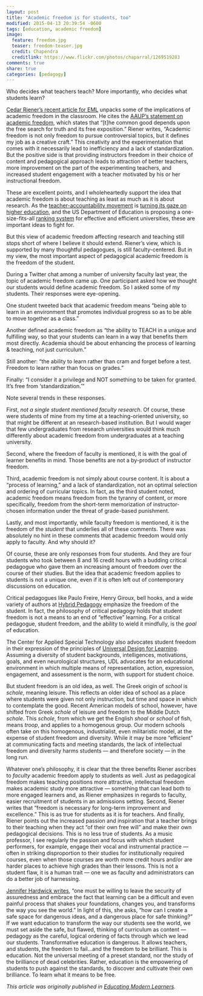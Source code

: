 ```yaml
---
layout: post
title: "Academic freedom is for students, too"
modified: 2015-04-13 20:39:54 -0600
tags: [education, academic freedom]
image:
  feature: freedom.jpg
  teaser: freedom-teaser.jpg
  credit: Chapendra
  creditlink: https://www.flickr.com/photos/chaparral/1269519283
comments: true
share: true
categories: [pedagogy]
---
```


Who decides what teachers teach? More importantly, who decides what students learn?

[Cedar Riener’s recent article for EML](http://modernlearners.com/beyond-academic-freedom-and-dignity/) unpacks some of the implications of academic freedom in the classroom. He cites the [AAUP’s statement on academic freedom](http://www.aaup.org/report/1940-statement-principles-academic-freedom-and-tenure), which states that “[t]he common good depends upon the free search for truth and its free exposition.” Riener writes, “Academic freedom is not only freedom to pursue controversial topics, but it defines my job as a creative craft.” This creativity and the experimentation that comes with it necessarily lead to inefficiency and a lack of standardization. But the positive side is that providing instructors freedom in their choice of content and pedagogical approach leads to attraction of better teachers, more improvement on the part of the experimenting teachers, and increased student engagement with a teacher motivated by his or her instructional freedom.

These are excellent points, and I wholeheartedly support the idea that academic freedom is about teaching as least as much as it is about research. As the [teacher-accountability movement](https://www.insidehighered.com/news/2014/11/19/performance-based-funding-provokes-concern-among-college-administrators) is [turning its gaze on higher education](https://www.insidehighered.com/news/2014/12/05/second-higher-ed-summit-obama-administration-mixes-praise-and-accountability), and the US Department of Education is proposing a one-size-fits-all [ranking system](https://www.insidehighered.com/sites/default/server_files/files/ratings%20framework%20draft.pdf) for effective and efficient universities, these are important ideas to fight for.

But this view of academic freedom affecting research and teaching still stops short of where I believe it should extend. Riener’s view, which is supported by many thoughtful pedagogues, is still faculty-centered. But in my view, the most important aspect of pedagogical academic freedom is the freedom of the student.

During a Twitter chat among a number of university faculty last year, the topic of academic freedom came up. One participant asked how we thought our students would define academic freedom. So I asked some of my students. Their responses were eye-opening.

One student tweeted back that academic freedom means “being able to learn in an environment that promotes individual progress so as to be able to move together as a class.”

Another defined academic freedom as “the ability to TEACH in a unique and fulfilling way, so that your students can learn in a way that benefits them most directly. Academia should be about enhancing the process of learning & teaching, not just curriculum.”

Still another: “the ability to learn rather than cram and forget before a test. Freedom to learn rather than focus on grades.”

Finally: “I consider it a privilege and NOT something to be taken for granted. It’s free from ‘standardization.’”

Note several trends in these responses.

First, *not a single student mentioned faculty research*. Of course, these were students of mine from my time at a teaching-oriented university, so that might be different at an research-based institution. But I would wager that few undergraduates from research universities would think much differently about academic freedom from undergraduates at a teaching university.

Second, where the freedom of faculty is mentioned, it is with the goal of learner benefits in mind. Those benefits are not a by-product of instructor freedom.

Third, academic freedom is not simply about course content. It is about a “process of learning,” and a lack of standardization, not an optimal selection and ordering of curricular topics. In fact, as the third student noted, academic freedom means freedom from the tyranny of content, or more specifically, freedom from the short-term memorization of instructor-chosen information under the threat of grade-based punishment.

Lastly, and most importantly, while faculty freedom is mentioned, it is the freedom of the *student* that underlies all of these comments. There was absolutely no hint in these comments that academic freedom would only apply to faculty. And why should it?

Of course, these are only responses from four students. And they are four students who took between 8 and 16 credit hours with a budding critical pedagogue who gave them an increasing amount of freedom over the course of their studies. But the idea that academic freedom applies to students is not a unique one, even if it is often left out of contemporary discussions on education.

Critical pedagogues like Paulo Freire, Henry Giroux, bell hooks, and a wide variety of authors at [Hybrid Pedagogy](http://www.hybridpedagogy.com/) emphasize the freedom of the student. In fact, the philosophy of critical pedagogy holds that student freedom is not a means to an end of “effective” learning. For a critical pedagogue, student freedom, and the ability to wield it mindfully, is the *goal* of education.

The Center for Applied Special Technology also advocates student freedom in their expression of the principles of [Universal Design for Learning](http://www.cast.org/udl/). Assuming a diversity of student backgrounds, intelligences, motivations, goals, and even neurological structures, UDL advocates for an educational environment in which multiple means of representation, action, expression, engagement, and assessment is the norm, with support for student choice.

But student freedom is an old idea, as well. The Greek origin of *school* is *schole*, meaning leisure. This reflects an older idea of school as a place where students were given not only instruction, but time and space in which to contemplate the good. Recent American models of school, however, have shifted from Greek *schole* of leisure and freedom to the Middle Dutch *schole*. This *schole*, from which we get the English *shoal* or *school* of fish, means *troop*, and applies to a homogenous group. Our modern schools often take on this homogenous, industrialist, even militaristic model, at the expense of student freedom and diversity. While it may be more “efficient” at communicating facts and meeting standards, the lack of intellectual freedom and diversity harms students — and therefore society — in the long run.

Whatever one’s philosophy, it is clear that the three benefits Riener ascribes to *faculty* academic freedom apply to students as well. Just as pedagogical freedom makes teaching positions more attractive, intellectual freedom makes academic study more attractive — something that can lead both to more engaged learners and, as Riener emphasizes in regards to faculty, easier recruitment of students in an admissions setting. Second, Riener writes that “freedom is necessary for long-term improvement and excellence.” This is as true for students as it is for teachers. And finally, Riener points out the increased passion and inspiration that a teacher brings to their teaching when they act “of their own free will” and make their own pedagogical decisions. This is no less true of students. As a music professor, I see regularly the passion and focus with which student performers, for example, engage their vocal and instrumental practice — often in striking disproportion to their studies for institutionally required courses, even when those courses are worth more credit hours and/or are harder places to achieve high grades than their lessons. This is not a student flaw, it is a human trait — one we as faculty and administrators can do a better job of harnessing.

[Jennifer Hardwick writes](http://www.hybridpedagogy.com/journal/safe-space-dangerous-ideas-dangerous-space-safe-thinking/), “one must be willing to leave the security of assuredness and embrace the fact that learning can be a difficult and even painful process that shakes your foundations, changes you, and transforms the way you see the world.” In light of this, she asks, “how can I create a safe space for dangerous ideas, and a dangerous place for safe thinking?” If we want education to transform the way our students see the world, we must set aside the safe, but flawed, thinking of curriculum as content — pedagogy as the careful, logical ordering of facts through which we lead our students. Transformative education is dangerous. It allows teachers, and students, the freedom to fail…and the freedom to be brilliant. This is education. Not the universal meeting of a preset standard, nor the study of the brilliance of dead celebrities. Rather, education is the empowering of students to push against the standards, to discover and cultivate their own brilliance. To learn what it means to be free.

*This article was originally published in [Educating Modern Learners](http://www.modernlearners.com/).*
